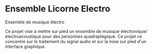 # Ensemble Licorne Electro
Ensemble de musique électro

Ce projet vise à mettre sur pied un ensemble de musique électronique/électroacoustique pour des personnes quadraplégique. Ce projet ce concentre sur le traitement du signal audio et sur la mise sur pied d'un interface graphique.
